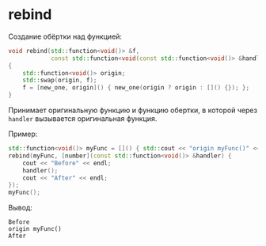 # rebind

Создание обёртки над функцией:

```cpp
void rebind(std::function<void()> &f,
            const std::function<void(const std::function<void()> &handler)> &new_one)
{
    std::function<void()> origin;
    std::swap(origin, f);
    f = [new_one, origin]() { new_one(origin ? origin : []() {}); };
}
```

Принимает оригинальную функцию и функцию обертки, в которой через `handler` вызывается оригинальная функция.

Пример:

```cpp
std::function<void()> myFunc = []() { std::cout << "origin myFunc()" << std::endl; };
rebind(myFunc, [number](const std::function<void()> &handler) {
    cout << "Before" << endl;
    handler();
    cout << "After" << endl;
});
myFunc();
```

Вывод:

```text
Before
origin myFunc()
After
```